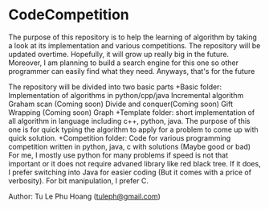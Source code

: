 # CodeCompetition
The purpose of this repository is to help the learning
of algorithm by taking a look at its implementation and
various competitions. The repository will be updated
overtime. Hopefully, it will grow up really big in the
future. Moreover, I am planning to build a search engine
for this one so other programmer can easily find what
they need. Anyways, that's for the future

The repository will be divided into two basic parts
+Basic folder: Implementation of algorithms in python/cpp/java
	Incremental algorithm
	Graham scan (Coming soon)
	Divide and conquer(Coming soon)
	Gift Wrapping (Coming soon)
	Graph
+Template folder: short implementation of all algorithm
    in language including c++, python, java. The purpose
    of this one is for quick typing the algorithm to apply
    for a problem to come up with quick solution.
+Competition folder:
    Code for various programming competition written
	in python, java, c with solutions (Maybe good or bad)
    For me, I mostly use python for many problems if
	speed is not that important or it does not require
	advaned library like red black tree. If it does,
	I prefer switching into Java for easier coding
	(But it comes with a price of verbosity). For
	bit manipulation, I prefer C.

Author:
	Tu Le Phu Hoang (tuleph@gmail.com)
